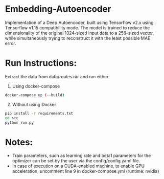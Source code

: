 # Embedding-Autoencoder
Implementation of a Deep Autoencoder, built using Tensorflow v2.x using Tensorflow v1.15 compatibility mode. The model is trained to reduce the dimensionality of the original 1024-sized input data to a 256-sized vector, while simultaneously trying to reconstruct it with the least possible MAE error.

# Run Instructions:
Extract the data from data/routes.rar and run either:
1. Using docker-compose
```sh
docker-compose up (--build)
```
2. Without using Docker
```sh
pip install -r requirements.txt
cd src
python run.py
```


# Notes:
- Train parameters, such as learning rate and beta1 parameters for the optimizer can be set by the user via the config/config.yaml file.
- In case of execution on a CUDA-enabled machine, to enable GPU acceleration, uncomment line 9 in docker-compose.yml (runtime: nvidia)

